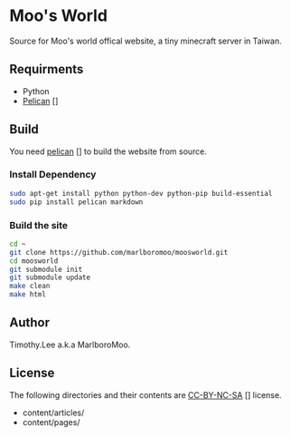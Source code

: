 # Moo's World
Source for Moo's world offical website, a tiny minecraft server in Taiwan.

## Requirments
 - Python
 - [Pelican] []

## Build
You need [pelican] [] to build the website from source.

### Install Dependency
```sh
sudo apt-get install python python-dev python-pip build-essential
sudo pip install pelican markdown
```
### Build the site
```sh
cd ~
git clone https://github.com/marlboromoo/moosworld.git
cd moosworld
git submodule init
git submodule update
make clean
make html
```
## Author
Timothy.Lee a.k.a MarlboroMoo.

## License
The following directories and their contents are [CC-BY-NC-SA] [] license.

 * content/articles/
 * content/pages/

  [CC-BY-NC-SA]: http://creativecommons.org/licenses/by-nc-sa/4.0/
  [pelican]: http://docs.getpelican.com/ "Pelican"


